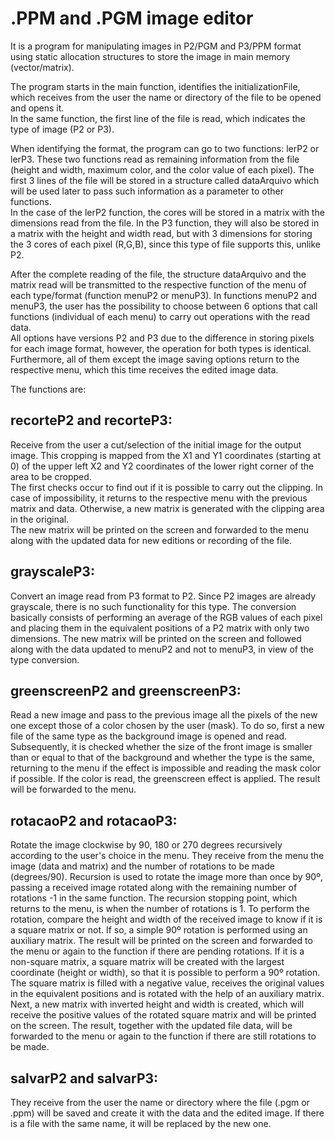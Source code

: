 # .PPM and .PGM image editor
 
It is a program for manipulating images in P2/PGM and P3/PPM format using static allocation structures to store the image in main memory (vector/matrix).  
  
The program starts in the main function, identifies the initializationFile, which receives from the user the name or directory of the file to be opened and opens it.  
In the same function, the first line of the file is read, which indicates the type of image (P2 or P3).  

When identifying the format, the program can go to two functions: lerP2 or lerP3. These two functions read as remaining information from the file (height and width, maximum color, and the color value of each pixel). The first 3 lines of the file will be stored in a structure called dataArquivo which will be used later to pass such information as a parameter to other functions.  
In the case of the lerP2 function, the cores will be stored in a matrix with the dimensions read from the file. In the P3 function, they will also be stored in a matrix with the height and width read, but with 3 dimensions for storing the 3 cores of each pixel (R,G,B), since this type of file supports this, unlike P2.    
  
After the complete reading of the file, the structure dataArquivo and the matrix read will be transmitted to the respective function of the menu of each type/format (function menuP2 or menuP3). In functions menuP2 and menuP3, the user has the possibility to choose between 6 options that call functions (individual of each menu) to carry out operations with the read data.  
All options have versions P2 and P3 due to the difference in storing pixels for each image format, however, the operation for both types is identical. Furthermore, all of them except the image saving options return to the respective menu, which this time receives the edited image data.  
  
The functions are:  
  
## recorteP2 and recorteP3:  
Receive from the user a cut/selection of the initial image for the output image. This cropping is mapped from the X1 and Y1 coordinates (starting at 0) of the upper left X2 and Y2 coordinates of the lower right corner of the area to be cropped.  
The first checks occur to find out if it is possible to carry out the clipping. In case of impossibility, it returns to the respective menu with the previous matrix and data. Otherwise, a new matrix is generated with the clipping area in the original.  
The new matrix will be printed on the screen and forwarded to the menu along with the updated data for new editions or recording of the file.  
  
## grayscaleP3:
Convert an image read from P3 format to P2. Since P2 images are already grayscale, there is no such functionality for this type.
The conversion basically consists of performing an average of the RGB values of each pixel and placing them in the equivalent positions of a P2 matrix with only two dimensions.
The new matrix will be printed on the screen and followed along with the data updated to menuP2 and not to menuP3, in view of the type conversion.

## greenscreenP2 and greenscreenP3:
Read a new image and pass to the previous image all the pixels of the new one except those of a color chosen by the user (mask). To do so, first a new file of the same type as the background image is opened and read.
Subsequently, it is checked whether the size of the front image is smaller than or equal to that of the background and whether the type is the same, returning to the menu if the effect is impossible and reading the mask color if possible.
If the color is read, the greenscreen effect is applied. The result will be forwarded to the menu.

## rotacaoP2 and rotacaoP3:
Rotate the image clockwise by 90, 180 or 270 degrees recursively according to the user's choice in the menu. They receive from the menu the image (data and matrix) and the number of rotations to be made (degrees/90). Recursion is used to rotate the image more than once by 90º, passing a received image rotated along with the remaining number of rotations -1 in the same function. The recursion stopping point, which returns to the menu, is when the number of rotations is 1.
To perform the rotation, compare the height and width of the received image to know if it is a square matrix or not. If so, a simple 90º rotation is performed using an auxiliary matrix. The result will be printed on the screen and forwarded to the menu or again to the function if there are pending rotations.
If it is a non-square matrix, a square matrix will be created with the largest coordinate (height or width), so that it is possible to perform a 90º rotation. The square matrix is filled with a negative value, receives the original values in the equivalent positions and is rotated with the help of an auxiliary matrix. Next, a new matrix with inverted height and width is created, which will receive the positive values of the rotated square matrix and will be printed on the screen. The result, together with the updated file data, will be forwarded to the menu or again to the function if there are still rotations to be made.

## salvarP2 and salvarP3:
They receive from the user the name or directory where the file (.pgm or .ppm) will be saved and create it with the data and the edited image. If there is a file with the same name, it will be replaced by the new one.
